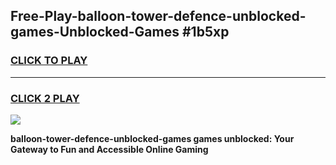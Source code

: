 
## Free-Play-balloon-tower-defence-unblocked-games-Unblocked-Games #1b5xp
<h3>
<a href="https://news.freeplayer.one?title=balloon-tower-defence-unblocked-games&ref=8M">CLICK TO PLAY</a></h3>
<hr>

<h3>
<a href="https://news.freeplayer.one?title=balloon-tower-defence-unblocked-games&ref=8M">CLICK 2 PLAY</a>
  
</h3>

<a href="https://news.freeplayer.one?title=balloon-tower-defence-unblocked-games&ref=8M"><img src="https://clearcache.store/games.png"></a>


**balloon-tower-defence-unblocked-games games unblocked: Your Gateway to Fun and Accessible Online Gaming**
